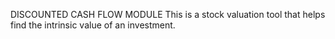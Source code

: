 DISCOUNTED CASH FLOW MODULE
This is a stock valuation tool that helps find the intrinsic value of an investment.
